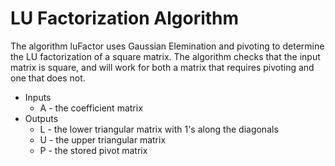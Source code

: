 # LU Factorization Algorithm

The algorithm luFactor uses Gaussian Elemination and pivoting to determine the LU factorization of a square matrix. The algorithm checks that the input matrix is square, and will work for both a matrix that requires pivoting and one that does not. 
* Inputs
  * A - the coefficient matrix
 * Outputs
   *  L - the lower triangular matrix with 1's along the diagonals
   *  U - the upper triangular matrix
   *  P - the stored pivot matrix
   
